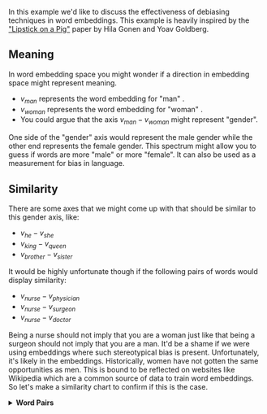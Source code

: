 In this example we'd like to discuss the effectiveness of debiasing techniques in word embeddings.
This example is heavily inspired by the ["Lipstick on a Pig"](https://arxiv.org/pdf/1903.03862.pdf) paper
by Hila Gonen and Yoav Goldberg.

## Meaning

In word embedding space you might wonder if a direction in embedding space might represent meaning.

- $v_{man}$ represents the word embedding for "man" .
- $v_{woman}$ represents the word embedding for "woman" .
- You could argue that the axis $v_{man} - v_{woman}$ might represent "gender".

One side of the "gender" axis would represent the male gender while the other end represents the female gender. This spectrum might allow you to guess if words are more "male" or more "female". It can also be used as a measurement for bias in language.

## Similarity

There are some axes that we might come up with that should be similar to this gender axis, like:

- $v_{he} - v_{she}$
- $v_{king} - v_{queen}$
- $v_{brother} - v_{sister}$

It would be highly unfortunate though if the following pairs of words would display similarity:

- $v_{nurse} - v_{physician}$
- $v_{nurse} - v_{surgeon}$
- $v_{nurse} - v_{doctor}$

Being a nurse should not imply that you are a woman just like that being a surgeon should not imply that you are a man. It'd be a shame if we were using embeddings where such stereotypical bias is present. Unfortunately, it's likely in the embeddings. Historically, women have not gotten the same opportunities as men. This is bound to be reflected on websites like Wikipedia which are a common source of data to train word embeddings. So let's make a similarity chart to confirm if this is the case.

<details>
  <summary><b>Word Pairs</b></summary>
```python
stereotype_pairs = [
    ('sewing', 'carpentry'),
    ('nurse', 'physician'),
    ('nurse', 'surgeon'),
    ('nurse', 'doctor'),
]

appropriate_pairs = [
    ('woman', 'man'),
    ('she', 'he'),
    ('her', 'him'),
    ('girl', 'boy')
]

random_pairs = [
    ('dog', 'firehydrant'),
    ('carpet', 'leg'),
    ('hot', 'cold'),
]

all_pairs = [stereotype_pairs, appropriate_pairs, random_pairs]
```
</details>

```python
from whatlies import Embedding, EmbeddingSet
from whatlies.language import FasttextLanguage

lang_ft = FasttextLanguage("cc.en.300.bin")

flatten = lambda l: [item for sublist in l for item in sublist]

def calc_axis(pair_list, language_model):
    return [language_model[t1] - language_model[t2] for (t1, t2) in pair_list]

def make_correlation_plot(pairs, language_model, metric="cosine"):
    axes = [calc_axis(p, language_model) for p in pairs]
    emb_pairs = EmbeddingSet(*flatten(axes))
    emb_pairs.plot_distance(metric=metric)

make_correlation_plot(pairs=all_pairs, language_model=lang_ft)
```

This code generates a similarity chart for fasttext embeddings, shown below.

![](imgs/bias.png)

Notice, that we indeed see correlation. The "gender" direction seems to correlate with the "doctor-nurse" direction. We'd prefer if it simply were zero.

## Projections

We observe bias that we do not want to have. So it's natural to ask: can we remove it?

There is a popular technique that proposes to filter out the "gender"-direction. If we can quantify the gender direction then we might also be able to project all the vectors in our set away from it. The 2D plot below demonstrates this idea.

<details>
  <summary><b>Plot Code</b></summary>
```python
from whatlies import Embedding
import matplotlib.pylab as plt

man   = Embedding("man", [0.5, 0.1])
woman = Embedding("woman", [0.5, 0.6])
king  = Embedding("king", [0.7, 0.33])
queen = Embedding("queen", [0.7, 0.9])

man.plot(kind="arrow", color="blue")
woman.plot(kind="arrow", color="red")
king.plot(kind="arrow", color="blue")
queen.plot(kind="arrow", color="red")

(queen - king).plot(kind="arrow", color="pink", show_ops=True)
(man | (queen - king)).plot(kind="arrow", color="pink", show_ops=True)
plt.axis('off');
```
</details>

![](imgs/logo.png)

In this example you can see that if we project $v_{man}$ away from the $v_{queen} - v_{king}$ axis we get a new vector $v_{man} | (v_{queen} - v_{king})$.

The 2D example also demonstrates that we might achieve:

$$v_{man} | (v_{queen} - v_{king}) \approx v_{woman} | (v_{queen} - v_{king})$$

This suggests that we can use linear algebra to "filter" away the gender information as well as the gender bias.

## Post-Processing

```python
def make_debias_correlation_plot(pairs, language_model, metric='cosine'):
    # Calculate the embeddings just like before.
    axes = [calc_axis(p, language_model) for p in pairs]
    emb_pairs = EmbeddingSet(*flatten(axes))

    # Calculate the "gender"-direction
    norm_emb = EmbeddingSet(
        (language_model['man'] - language_model['woman']),
        (language_model['king'] - language_model['queen']),
        (language_model['father'] - language_model['mother'])
    ).average()

    # Project all embeddings away from this axis.
    emb_pairs = emb_pairs | norm_emb

    # Plot the result.
    emb_pairs.plot_distance(metric=metric)

make_debias_correlation_plot(pairs=all_pairs, language_model=lang_ft)
```

We'll now display the "before" as well as "after" chart.

![](imgs/before-after.png)

It's not a perfect removal of the similarity. But we can confirm that at least visually, it seems "less".

## Across Languages

One benefit of this library is that it is fairly easy to repeat this exercise for different language backends. Just replace the `language_model` with a different backend. Here's the results for three backends; a large English spaCy model, FastText and a large English BytePair model.

![](imgs/many.png)

## Relative Distances

The results look promising but we need to be very careful here. We're able to
show that on one bias-metric we're performing better now. But we should not
assume that this solves all issues related to gender in word embeddings.
To demonstrate why, let's try and use a debiased space to predict gender using
standard algorithms in scikit-learn.

As a data source we'll take two gendered word-lists. You can download the same
word-lists [here](data/female-words.txt) and [here](data/male-words.txt). These
wordlists are subsets of the wordlists used in the
[Learning Gender - Neutral Word Embeddings](https://arxiv.org/abs/1809.01496) paper.
The original, and larger, datasets can be found [here](https://github.com/uclanlp/gn_glove/tree/master/wordlist).


```python
import pathlib
from whatlies.transformers import Pca, Umap
from whatlies.language import SpacyLanguage, FasttextLanguage

male_word = pathlib.Path("male-words.txt").read_text().split("\n")
female_word = pathlib.Path("female-words.txt").read_text().split("\n")

lang = FasttextLanguage("cc.en.300.bin")

e1 = lang[male_word].add_property("group", lambda d: "male")
e2 = lang[female_word].add_property("group", lambda d: "female")

emb_debias = e1.merge(e2) | (lang['man'] - lang['woman'])
```

Next, we'll use the fasttext language backend as a scikit-learn featurizer.
You can read more on this feature [here](https://rasahq.github.io/whatlies/tutorial/scikit-learn/).

```python
from sklearn.svm import SVC
from sklearn.pipeline import Pipeline

# There is overlap in the word-lists which we remove via `set`.
words = list(male_word) + list(female_word)
words = list(set(words))
labels = [w in male_word for w in words]

# We use our language backend as a transformer in scikit-learn.
pipe = Pipeline([
    ("embed", lang),
    ("model", SVC())
])
```

This pipeline can now be used to make predictions. Currently we do not perform any debiasing,
so let's have a look at how well we can predict gender now.

### Method I: Biased Embedding, Biased Model

![](imgs/bias-bias-pipeline.png)

The code below runs the schematic drawn above.

```python
from sklearn.model_selection import train_test_split, GridSearchCV
from sklearn.metrics import classification_report

X_train, X_test, y_train, y_test = train_test_split(words,
                                                    labels,
                                                    train_size=200,
                                                    random_state=42)
y_pred = pipe.fit(X_train, y_train).predict(X_test)

print(classification_report(y_pred, y_test))
```

This gives us the following result:

```
              precision    recall  f1-score   support

       False       0.87      0.92      0.90        93
        True       0.94      0.89      0.91       116

    accuracy                           0.90       209
   macro avg       0.90      0.91      0.90       209
weighted avg       0.91      0.90      0.90       209
```

It seems that the information that is in the embeddings now give us a 90%
accuracy on our test set.

### Method II: UnBiased Embedding, Biased Model

If we now apply debiasing on the vectors then one might expect the old model
to no longer be able to predict the gender.

![](imgs/bias-debias-pipeline.png)

```python
X, y = emb_debias.to_X_y('group')
X_train, X_test, y_train, y_test = train_test_split(X, y,
                                                    train_size=200,
                                                    random_state=42)

y_pred = pipe.steps[1][1].predict(X_test)
print(classification_report(y_pred, y_test == 'male'))
```

This gives the following result:

```
              precision    recall  f1-score   support

       False       0.97      0.73      0.83       131
        True       0.68      0.96      0.79        78

    accuracy                           0.81       209
   macro avg       0.82      0.84      0.81       209
weighted avg       0.86      0.81      0.82       209
```

We're using the same model as before, but now we're giving it the debiased
vectors to predict on. Despite being trained on a different dataset, we're still
able to predict 81% of the cases accurately. This does not bode well for our debiasing
technique.

### Method III: UnBiased Embedding, UnBiased Model

We can also try to create a model that is both trained and applied on
the unbiased vectors.

![](imgs/debias-debias-pipeline.png)

```python
y_pred = SVC().fit(X_train, y_train).predict(X_test)

print(classification_report(y_pred, y_test))
```

```
              precision    recall  f1-score   support

      female       0.80      0.83      0.81        94
        male       0.86      0.83      0.84       115

    accuracy                           0.83       209
   macro avg       0.83      0.83      0.83       209
weighted avg       0.83      0.83      0.83       209
```

If we train a model on the debiased embeddings and also apply it to another
debiased set we're able to get 83% of the cases right. We were hoping more
around 50% here.

## Conclusion

If seems that after using linear projections as a debiasing technique
we're able to remove the gender information of the word embeddings. This is based
on cosine distance. However, if we use the debiased embeddings to predict
gender it seems that we still have a reasonable amount of predictive power.

This demonstrates that the debiasing technique has a limited effect and that
there's plenty of reasons to remain careful when applying word embeddings.
